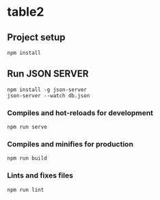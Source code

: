# table2

## Project setup
```
npm install
```

## Run JSON SERVER
```
npm install -g json-server
json-server --watch db.json
```


### Compiles and hot-reloads for development
```
npm run serve
```

### Compiles and minifies for production
```
npm run build
```

### Lints and fixes files
```
npm run lint
```
